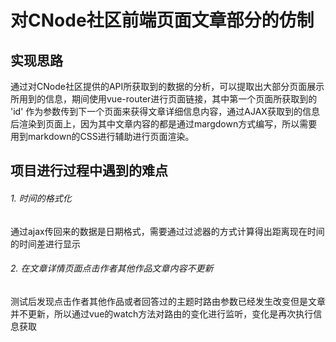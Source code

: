 对CNode社区前端页面文章部分的仿制
====

实现思路
---
通过对CNode社区提供的API所获取到的数据的分析，可以提取出大部分页面展示所用到的信息，期间使用vue-router进行页面链接，其中第一个页面所获取到的 'id' 作为参数传到下一个页面来获得文章详细信息内容，通过AJAX获取到的信息后渲染到页面上，因为其中文章内容的都是通过margdown方式编写，所以需要用到markdown的CSS进行辅助进行页面渲染。

项目进行过程中遇到的难点
---

###### 1. 时间的格式化
通过ajax传回来的数据是日期格式，需要通过过滤器的方式计算得出距离现在时间的时间差进行显示
###### 2. 在文章详情页面点击作者其他作品文章内容不更新
测试后发现点击作者其他作品或者回答过的主题时路由参数已经发生改变但是文章并不更新，所以通过vue的watch方法对路由的变化进行监听，变化是再次执行信息获取
